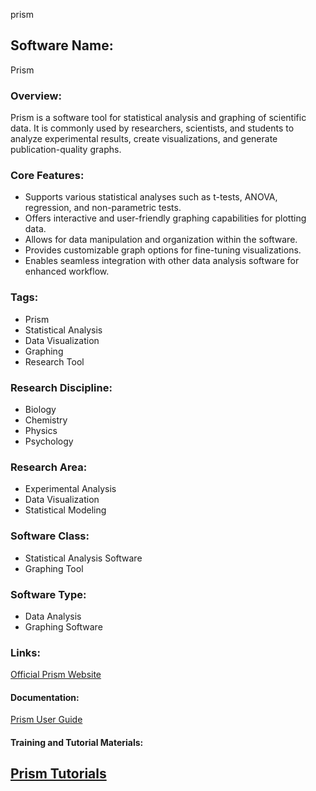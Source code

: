 prism
## Software Name:
Prism

### Overview:
Prism is a software tool for statistical analysis and graphing of scientific data. It is commonly used by researchers, scientists, and students to analyze experimental results, create visualizations, and generate publication-quality graphs.

### Core Features:
- Supports various statistical analyses such as t-tests, ANOVA, regression, and non-parametric tests.
- Offers interactive and user-friendly graphing capabilities for plotting data.
- Allows for data manipulation and organization within the software.
- Provides customizable graph options for fine-tuning visualizations.
- Enables seamless integration with other data analysis software for enhanced workflow.

### Tags:
- Prism
- Statistical Analysis
- Data Visualization
- Graphing
- Research Tool

### Research Discipline:
- Biology
- Chemistry
- Physics
- Psychology

### Research Area:
- Experimental Analysis
- Data Visualization
- Statistical Modeling

### Software Class:
- Statistical Analysis Software
- Graphing Tool

### Software Type:
- Data Analysis
- Graphing Software

### Links:
[Official Prism Website](https://www.graphpad.com/scientific-software/prism/)

#### Documentation:
[Prism User Guide](https://www.graphpad.com/guides/prism/8/user-guide/index.htm)

#### Training and Tutorial Materials:
[Prism Tutorials](https://www.graphpad.com/guides/prism/8/user-guide/index.htm)
--------------------------------------
